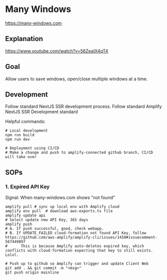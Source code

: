 # Many Windows

https://many-windows.com

## Explanation

https://www.youtube.com/watch?v=56ZeaIX4qT4

## Goal

Allow users to save windows, open/close multiple windows at a time.


## Development

Follow standard NextJS SSR development process.
Follow standard Amplify NextJS SSR Development standard

Helpful commands:

```
# Local development
npm run build
npm run dev
```

```
# Deployment using CI/CD
# Make a change and push to amplify-connected github branch, CI/CD will take over
```

## SOPs

### 1. Expired API Key

Signal: When many-windows.com shows "not found"

```
amplify pull # sync up local env with Amplify cloud
amplify env pull  # download aws-exports.ts file
amplify update api
# Select update new API Key, 365 days
amplify push
# A. If push successful, good, check webapp.
# B. If UPDATE_FAILED cloud-formation not found API Key, follow https://github.com/aws-amplify/amplify-cli/issues/1450#issuecomment-567449897
#      This is because Amplify auto-deletes expired key, which conflicts with cloud-formation expecting that key to still exists. Lolol.

# Push up to github so Amplify can trigger and update Client Web
git add . && git commit -m "<msg>"
git push origin mainline
```
